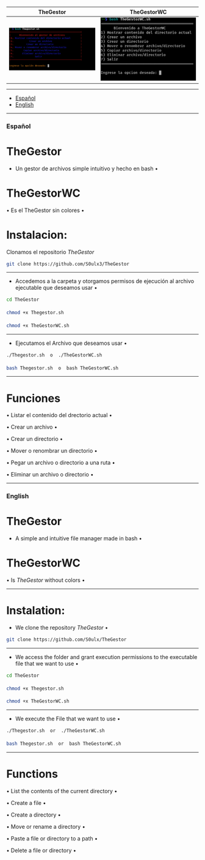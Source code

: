 | TheGestor | TheGestorWC	|
| ------------  | ------------ |
|![f](https://github.com/S0ulx3/TheGestor/blob/main/TheGestor.png)|![f](https://github.com/S0ulx3/TheGestor/blob/main/TheGestorWC.png)

---------------------------------------------------------------------

- [Español](#español)
- [English](#english)

---------------------------------------------------------------------

### Español
# TheGestor 

- Un gestor de archivos simple intuitivo y hecho en bash •

# TheGestorWC

• Es el TheGestor sin colores •

# Instalacion:

Clonamos el repositorio *TheGestor* 

```bash
git clone https://github.com/S0ulx3/TheGestor
```

--------------------------------------------------------------------------------------------------
- Accedemos a la carpeta y otorgamos permisos de ejecución al archivo ejecutable que deseamos usar •
```bash
cd TheGestor

chmod +x Thegestor.sh

chmod +x TheGestorWC.sh
```

---------------------------------------------
- Ejecutamos el Archivo que deseamos usar •
```bash
./Thegestor.sh  o  ./TheGestorWC.sh

bash Thegestor.sh  o  bash TheGestorWC.sh
```
---------------------------------------------

# Funciones

• Listar el contenido del drectorio actual •

• Crear un archivo •

• Crear un directorio •

• Mover o renombrar un directorio •

• Pegar un archivo o directorio a una ruta •

• Eliminar un archivo o directorio •

--------------------------------------------------------

### English
# TheGestor
- A simple and intuitive file manager made in bash •

# TheGestorWC

• Is *TheGestor* without colors •

---------------------------------------------

# Instalation:
- We clone the repository *TheGestor* •
```bash
git clone https://github.com/S0ulx/TheGestor
```
---------------------------------------------
- We access the folder and grant execution permissions to the executable file that we want to use •
```bash
cd TheGestor
  
chmod +x Thegestor.sh

chmod +x TheGestorWC.sh
```

---------------------------------------------
- We execute the File that we want to use •
```bash
./Thegestor.sh  or  ./TheGestorWC.sh

bash Thegestor.sh  or  bash TheGestorWC.sh
```
---------------------------------------------

# Functions

• List the contents of the current directory •

• Create a file •

• Create a directory •

• Move or rename a directory •

• Paste a file or directory to a path •

• Delete a file or directory •



